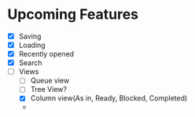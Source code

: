 
# Upcoming Features

* [x] Saving
* [x] Loading
* [x] Recently opened
* [x] Search
* [ ] Views
  * [ ] Queue view
  * [ ] Tree View?
  * [x] Column view(As in, Ready, Blocked, Completed)
  *
